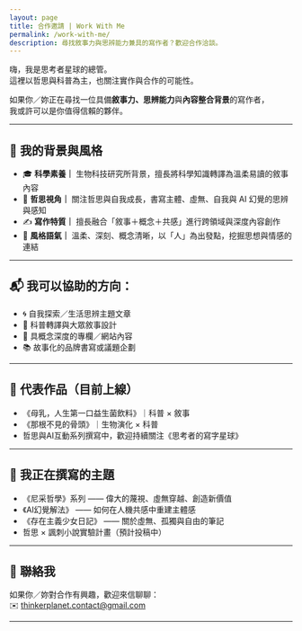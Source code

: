 ```yaml
---
layout: page
title: 合作邀請 | Work With Me
permalink: /work-with-me/
description: 尋找敘事力與思辨能力兼具的寫作者？歡迎合作洽談。
---
```


嗨，我是思考者星球的總管。  
這裡以哲思與科普為主，也關注實作與合作的可能性。

如果你／妳正在尋找一位具備**敘事力、思辨能力**與**內容整合背景**的寫作者，  
我或許可以是你值得信賴的夥伴。

---

## 💼 我的背景與風格

- 🎓 **科學素養｜** 生物科技研究所背景，擅長將科學知識轉譯為溫柔易讀的敘事內容  
- 🧠 **哲思視角｜** 關注哲思與自我成長，書寫主體、虛無、自我與 AI 幻覺的思辨與感知  
- ✍️ **寫作特質｜** 擅長融合「敘事＋概念＋共感」進行跨領域與深度內容創作  
- 🌿 **風格語氣｜** 溫柔、深刻、概念清晰，以「人」為出發點，挖掘思想與情感的連結  

---

## 📬 我可以協助的方向：

- 🌀 自我探索／生活思辨主題文章  
- 🔬 科普轉譯與大眾敘事設計  
- 🧩 具概念深度的專欄／網站內容  
- 📚 故事化的品牌書寫或議題企劃  

---

## 📌 代表作品（目前上線）

- 《母乳，人生第一口益生菌飲料》｜科普 × 敘事  
- 《那根不見的骨頭》｜生物演化 × 科普
- 哲思與AI互動系列撰寫中，歡迎持續關注《思考者的寫字星球》

---

## 🧭 我正在撰寫的主題

- 《尼采哲學》系列 —— 偉大的蔑視、虛無穿越、創造新價值  
- 《AI幻覺解法》 —— 如何在人機共感中重建主體感  
- 《存在主義少女日記》 —— 關於虛無、孤獨與自由的筆記  
- 哲思 × 諷刺小說實驗計畫（預計投稿中）

---

## 📮 聯絡我

如果你／妳對合作有興趣，歡迎來信聊聊：  
✉️ thinkerplanet.contact@gmail.com

---
